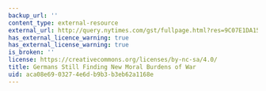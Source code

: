 ```yaml
---
backup_url: ''
content_type: external-resource
external_url: http://query.nytimes.com/gst/fullpage.html?res=9C07E1DA1530F93BA35756C0A9639C8B63&pagewanted=all
has_external_licence_warning: true
has_external_license_warning: true
is_broken: ''
license: https://creativecommons.org/licenses/by-nc-sa/4.0/
title: Germans Still Finding New Moral Burdens of War
uid: aca08e69-0327-4e6d-b9b3-b3eb62a1168e
---
```

